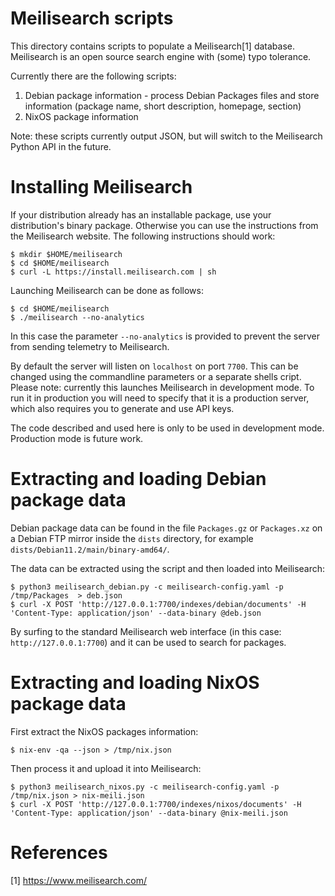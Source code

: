 # Meilisearch scripts

This directory contains scripts to populate a Meilisearch[1] database.
Meilisearch is an open source search engine with (some) typo tolerance.

Currently there are the following scripts:

1. Debian package information - process Debian Packages files and store
information (package name, short description, homepage, section)
2. NixOS package information

Note: these scripts currently output JSON, but will switch to the
Meilisearch Python API in the future.


# Installing Meilisearch

If your distribution already has an installable package, use your
distribution's binary package. Otherwise you can use the instructions from
the Meilisearch website. The following instructions should work:

```
$ mkdir $HOME/meilisearch
$ cd $HOME/meilisearch
$ curl -L https://install.meilisearch.com | sh
```

Launching Meilisearch can be done as follows:

```
$ cd $HOME/meilisearch
$ ./meilisearch --no-analytics
```

In this case the parameter `--no-analytics` is provided to prevent the server
from sending telemetry to Meilisearch.

By default the server will listen on `localhost` on port `7700`. This can be
changed using the commandline parameters or a separate shells cript. Please
note: currently this launches Meilisearch in development mode. To run it in
production you will need to specify that it is a production server, which also
requires you to generate and use API keys.

The code described and used here is only to be used in development mode.
Production mode is future work.


# Extracting and loading Debian package data

Debian package data can be found in the file `Packages.gz` or `Packages.xz` on
a Debian FTP mirror inside the `dists` directory, for example
`dists/Debian11.2/main/binary-amd64/`.

The data can be extracted using the script and then loaded into Meilisearch:

```
$ python3 meilisearch_debian.py -c meilisearch-config.yaml -p /tmp/Packages  > deb.json
$ curl -X POST 'http://127.0.0.1:7700/indexes/debian/documents' -H 'Content-Type: application/json' --data-binary @deb.json
```

By surfing to the standard Meilisearch web interface (in this case:
`http://127.0.0.1:7700`) and it can be used to search for packages.

# Extracting and loading NixOS package data

First extract the NixOS packages information:

```
$ nix-env -qa --json > /tmp/nix.json
```

Then process it and upload it into Meilisearch:

```
$ python3 meilisearch_nixos.py -c meilisearch-config.yaml -p /tmp/nix.json > nix-meili.json
$ curl -X POST 'http://127.0.0.1:7700/indexes/nixos/documents' -H 'Content-Type: application/json' --data-binary @nix-meili.json
```

# References

[1] https://www.meilisearch.com/
